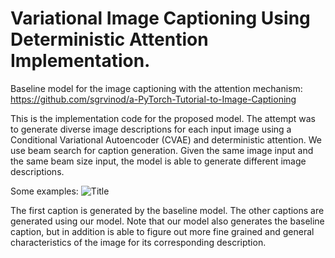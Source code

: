 # Variational Image Captioning Using Deterministic Attention Implementation.

Baseline model for the image captioning with the attention mechanism: https://github.com/sgrvinod/a-PyTorch-Tutorial-to-Image-Captioning

This is the implementation code for the proposed model. The attempt was to generate diverse image descriptions for each input image using a Conditional Variational Autoencoder (CVAE) and deterministic attention. 
We use beam search for caption generation. Given the same image input and the same beam size input, the model is able to generate different image descriptions.

Some examples:
![](https://github.com/pcascanteb/VAE-ImgCaptioning/blob/master/Imgs/Samples.JPG?raw=true "Title")

The first caption is generated by the baseline model. The other captions are generated using our model. Note that our model also generates the baseline caption, but in addition is able to figure out more fine grained and general characteristics of the image for its corresponding description.
